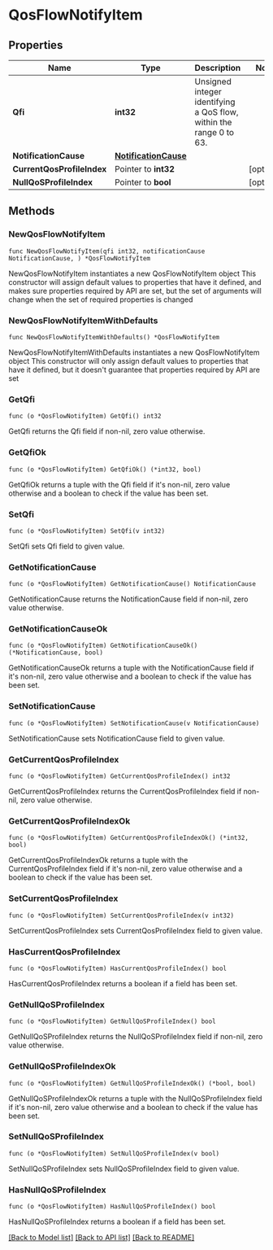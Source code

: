 # QosFlowNotifyItem

## Properties

Name | Type | Description | Notes
------------ | ------------- | ------------- | -------------
**Qfi** | **int32** | Unsigned integer identifying a QoS flow, within the range 0 to 63. | 
**NotificationCause** | [**NotificationCause**](NotificationCause.md) |  | 
**CurrentQosProfileIndex** | Pointer to **int32** |  | [optional] 
**NullQoSProfileIndex** | Pointer to **bool** |  | [optional] 

## Methods

### NewQosFlowNotifyItem

`func NewQosFlowNotifyItem(qfi int32, notificationCause NotificationCause, ) *QosFlowNotifyItem`

NewQosFlowNotifyItem instantiates a new QosFlowNotifyItem object
This constructor will assign default values to properties that have it defined,
and makes sure properties required by API are set, but the set of arguments
will change when the set of required properties is changed

### NewQosFlowNotifyItemWithDefaults

`func NewQosFlowNotifyItemWithDefaults() *QosFlowNotifyItem`

NewQosFlowNotifyItemWithDefaults instantiates a new QosFlowNotifyItem object
This constructor will only assign default values to properties that have it defined,
but it doesn't guarantee that properties required by API are set

### GetQfi

`func (o *QosFlowNotifyItem) GetQfi() int32`

GetQfi returns the Qfi field if non-nil, zero value otherwise.

### GetQfiOk

`func (o *QosFlowNotifyItem) GetQfiOk() (*int32, bool)`

GetQfiOk returns a tuple with the Qfi field if it's non-nil, zero value otherwise
and a boolean to check if the value has been set.

### SetQfi

`func (o *QosFlowNotifyItem) SetQfi(v int32)`

SetQfi sets Qfi field to given value.


### GetNotificationCause

`func (o *QosFlowNotifyItem) GetNotificationCause() NotificationCause`

GetNotificationCause returns the NotificationCause field if non-nil, zero value otherwise.

### GetNotificationCauseOk

`func (o *QosFlowNotifyItem) GetNotificationCauseOk() (*NotificationCause, bool)`

GetNotificationCauseOk returns a tuple with the NotificationCause field if it's non-nil, zero value otherwise
and a boolean to check if the value has been set.

### SetNotificationCause

`func (o *QosFlowNotifyItem) SetNotificationCause(v NotificationCause)`

SetNotificationCause sets NotificationCause field to given value.


### GetCurrentQosProfileIndex

`func (o *QosFlowNotifyItem) GetCurrentQosProfileIndex() int32`

GetCurrentQosProfileIndex returns the CurrentQosProfileIndex field if non-nil, zero value otherwise.

### GetCurrentQosProfileIndexOk

`func (o *QosFlowNotifyItem) GetCurrentQosProfileIndexOk() (*int32, bool)`

GetCurrentQosProfileIndexOk returns a tuple with the CurrentQosProfileIndex field if it's non-nil, zero value otherwise
and a boolean to check if the value has been set.

### SetCurrentQosProfileIndex

`func (o *QosFlowNotifyItem) SetCurrentQosProfileIndex(v int32)`

SetCurrentQosProfileIndex sets CurrentQosProfileIndex field to given value.

### HasCurrentQosProfileIndex

`func (o *QosFlowNotifyItem) HasCurrentQosProfileIndex() bool`

HasCurrentQosProfileIndex returns a boolean if a field has been set.

### GetNullQoSProfileIndex

`func (o *QosFlowNotifyItem) GetNullQoSProfileIndex() bool`

GetNullQoSProfileIndex returns the NullQoSProfileIndex field if non-nil, zero value otherwise.

### GetNullQoSProfileIndexOk

`func (o *QosFlowNotifyItem) GetNullQoSProfileIndexOk() (*bool, bool)`

GetNullQoSProfileIndexOk returns a tuple with the NullQoSProfileIndex field if it's non-nil, zero value otherwise
and a boolean to check if the value has been set.

### SetNullQoSProfileIndex

`func (o *QosFlowNotifyItem) SetNullQoSProfileIndex(v bool)`

SetNullQoSProfileIndex sets NullQoSProfileIndex field to given value.

### HasNullQoSProfileIndex

`func (o *QosFlowNotifyItem) HasNullQoSProfileIndex() bool`

HasNullQoSProfileIndex returns a boolean if a field has been set.


[[Back to Model list]](../README.md#documentation-for-models) [[Back to API list]](../README.md#documentation-for-api-endpoints) [[Back to README]](../README.md)


